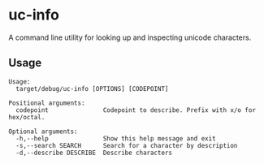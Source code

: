 # uc-info

A command line utility for looking up and inspecting unicode characters.

## Usage

```
Usage:
  target/debug/uc-info [OPTIONS] [CODEPOINT]

Positional arguments:
  codepoint               Codepoint to describe. Prefix with x/o for hex/octal.

Optional arguments:
  -h,--help               Show this help message and exit
  -s,--search SEARCH      Search for a character by description
  -d,--describe DESCRIBE  Describe characters
```
